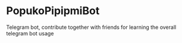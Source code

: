 # PopukoPipipmiBot

Telegram bot, contribute together with friends for learning the overall telegram bot usage
